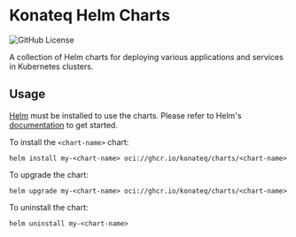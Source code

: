 # Konateq Helm Charts

![GitHub License](https://img.shields.io/github/license/konateq/helm-charts)

A collection of Helm charts for deploying various applications and services in Kubernetes clusters.

## Usage

[Helm](https://helm.sh) must be installed to use the charts. Please refer to
Helm's [documentation](https://helm.sh/docs) to get started.

To install the `<chart-name>` chart:

```shell
helm install my-<chart-name> oci://ghcr.io/konateq/charts/<chart-name>
```

To upgrade the chart:

```shell
helm upgrade my-<chart-name> oci://ghcr.io/konateq/charts/<chart-name>
```

To uninstall the chart:

```shell
helm uninstall my-<chart-name>
```
